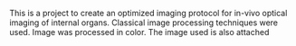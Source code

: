 This is a project to create an optimized imaging protocol for in-vivo optical imaging of internal organs.
Classical image processing techniques were used.
Image was processed in color. The image used is also attached
